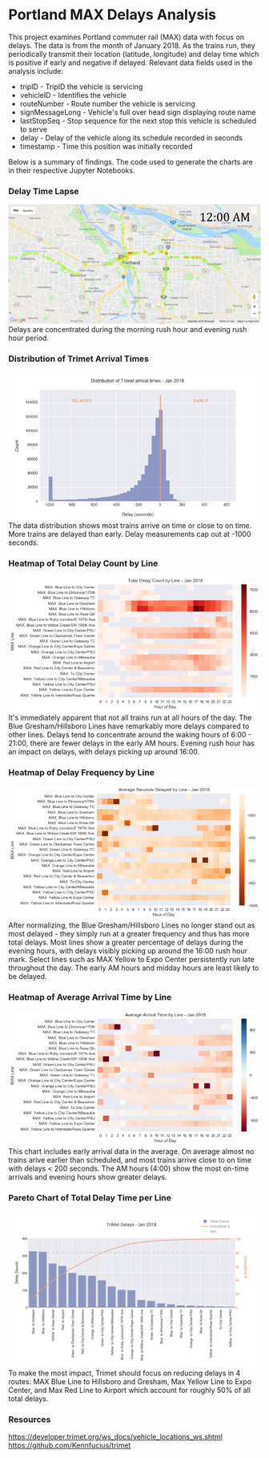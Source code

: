 # Portland MAX Delays Analysis
This project examines Portland commuter rail (MAX) data with focus on delays. The data is from the month of January 2018. As the trains run, they periodically transmit their location (latitude, longitude) and delay time which is positive if early and negative if delayed. Relevant data fields used in the analysis include:
* tripID - TripID the vehicle is servicing
* vehicleID - Identifies the vehicle
* routeNumber - Route number the vehicle is servicing
* signMessageLong - Vehicle's full over head sign displaying route name
* lastStopSeq - Stop sequence for the next stop this vehicle is scheduled to serve
* delay - Delay of the vehicle along its schedule recorded in seconds
* timestamp - Time this position was initially recorded

Below is a summary of findings. The code used to generate the charts are in their respective Jupyter Notebooks.

### Delay Time Lapse
![Delay Time-Lapse](/images/hour.gif)
Delays are concentrated during the morning rush hour and evening rush hour period.

### Distribution of Trimet Arrival Times
![Dist Plot](/images/dist_plot.png)
The data distribution shows most trains arrive on time or close to on time. More trains are delayed than early. Delay measurements cap out at -1000 seconds.

### Heatmap of Total Delay Count by Line
![Heatmap1](/images/count_hm.png)
It's immediately apparent that not all trains run at all hours of the day. The Blue Gresham/Hillsboro Lines have remarkably more delays compared to other lines. Delays tend to concentrate around the waking hours of 6:00 - 21:00, there are fewer delays in the early AM hours. Evening rush hour has an impact on delays, with delays picking up around 16:00.

### Heatmap of Delay Frequency by Line
![Heatmap2](/images/avgdelay_hm.png)
After normalizing, the Blue Gresham/Hillsboro Lines no longer stand out as most delayed - they simply run at a greater frequency and thus has more total delays. Most lines show a greater percentage of delays during the evening hours, with delays visibly picking up around the 16:00 rush hour mark. Select lines such as MAX Yellow to Expo Center persistently run late throughout the day. The early AM hours and midday hours are least likely to be delayed.

### Heatmap of Average Arrival Time by Line
![Heatmap3](/images/avgarrival_hm.png)
This chart includes early arrival data in the average. On average almost no trains arive earlier than scheduled, and most trains arrive close to on time with delays < 200 seconds. The AM hours (4:00) show the most on-time arrivals and evening hours show greater delays.

### Pareto Chart of Total Delay Time per Line
![Pareto](/images/delays-pareto.png)
To make the most impact, Trimet should focus on reducing delays in 4 routes: MAX Blue Line to Hillsboro and Gresham, Max Yellow Line to Expo Center, and Max Red Line to Airport which account for roughly 50% of all total delays.

### Resources
https://developer.trimet.org/ws_docs/vehicle_locations_ws.shtml
https://github.com/Kennfucius/trimet
